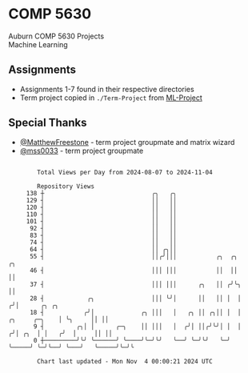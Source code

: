 # COMP 5630
Auburn COMP 5630 Projects  
Machine Learning

## Assignments
- Assignments 1-7 found in their respective directories
- Term project copied in `./Term-Project` from [ML-Project](https://github.com/wumphlett/ML-Project)

## Special Thanks
- [@MatthewFreestone](https://github.com/MatthewFreestone) - term project groupmate and matrix wizard
- [@mss0033](https://github.com/mss0033) - term project groupmate

```

        Total Views per Day from 2024-08-07 to 2024-11-04

        Repository Views
     138 ┼                              ╭╮   ╭╮
     129 ┤                              ││   ││
     120 ┤                              ││   ││
     110 ┤                              ││   ││
     101 ┤                              ││   ││
      92 ┤                              ││   ││
      83 ┤                              ││   ││
      74 ┤                              ││   ││
      64 ┤                              ││ ╭╮││
      55 ┤                              ││╭╯│││           ╭╮  ╭╮                      ╭╮
      46 ┤                              │││ │││           ││  ││                      ││
      37 ┤                              │││ │││      ╭╮   ││ ╭╯╰╮                     ││
      28 ┤            ╭╮                │││ ╰╯│      ││   ││ │  │                    ╭╯│      ╭╮ ╭╮
      18 ┤           ╭╯│             ╭╮ │││   │   ╭╮ ││ ╭╮││ │  │      ╭╮     ╭─╮    │ ╰╮     ││ ││
       9 ┤         ╭╮│ │      ╭─╮    ││ │││   │  ╭╯│ ││╭╯╰╯│ │  │     ╭╯│ ╭╮  │ │   ╭╯  │     ││ ││
       0 ┼─────────╯╰╯ ╰──────╯ ╰────╯╰─╯╰╯   ╰──╯ ╰─╯╰╯   ╰─╯  ╰─────╯ ╰─╯╰──╯ ╰───╯   ╰─────╯╰─╯╰

        Chart last updated - Mon Nov  4 00:00:21 2024 UTC
        
```
